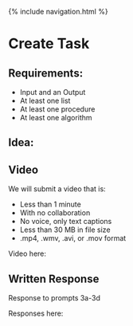 {% include navigation.html %}

# Create Task
## Requirements:
* Input and an Output
* At least one list
* At least one procedure
* At least one algorithm

## Idea:

## Video
We will submit a video that is:

* Less than 1 minute 
* With no collaboration
* No voice, only text captions
* Less than 30 MB in file size
* .mp4, .wmv, .avi, or .mov format

Video here:

## Written Response
Response to prompts 3a-3d

Responses here:


